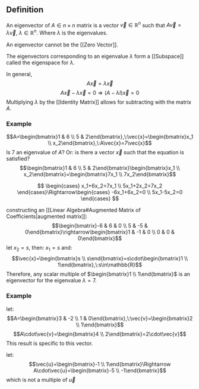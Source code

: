 ## Definition

An eigenvector of $A\in n\times n$ matrix is a vector $\vec{v}\in\mathbb{R}^n$ such that $A\vec{v}=\lambda\vec{v},\:\lambda\in\mathbb{R}^n$. Where $\lambda$ is the eigenvalues.

An eigenvector cannot be the [[Zero Vector]].

The eigenvectors corresponding to an eigenvalue $\lambda$ form a [[Subspace]] called the eigenspace for $\lambda$.

In general,
$$A\vec{x}=\lambda\vec{x}$$
$$A\vec{x}-\lambda\vec{x}=0\Rightarrow(A-\lambda I)\vec{x}=0$$
Multiplying $\lambda$ by the [[Identity Matrix]] allows for subtracting with the matrix $A$.

### Example

$$A=\begin{bmatrix}1 & 6 \\ 5 & 2\end{bmatrix},\:\vec{x}=\begin{bmatrix}x_1 \\ x_2\end{bmatrix},\:A\vec{x}=7\vec{x}$$
Is 7 an eigenvalue of $A$? Or: is there a vector $\vec{x}$ such that the equation is satisfied?
$$\begin{bmatrix}1 & 6 \\ 5 & 2\end{bmatrix}\begin{bmatrix}x_1 \\ x_2\end{bmatrix}=\begin{bmatrix}7x_1 \\ 7x_2\end{bmatrix}$$

$$
\begin{cases}
x_1+6x_2=7x_1 \\
5x_1+2x_2=7x_2
\end{cases}\Rightarrow\begin{cases}
-6x_1+6x_2=0 \\
5x_1-5x_2=0
\end{cases}
$$

constructing an [[Linear Algebra#Augmented Matrix of Coefficients|augmented matrix]]: $$\begin{bmatrix}-6 & 6 & 0 \\ 5 & -5 & 0\end{bmatrix}\rightarrow\begin{bmatrix}1 & -1 & 0 \\ 0 & 0 & 0\end{bmatrix}$$ let $x_2=s$, then: $x_1=s$ and: $$\vec{x}=\begin{bmatrix}s \\ s\end{bmatrix}=s\cdot\begin{bmatrix}1 \\ 1\end{bmatrix},\:s\in\mathbb{R}$$
Therefore, any scalar multiple of $\begin{bmatrix}1 \\ 1\end{bmatrix}$ is an eigenvector for the eigenvalue $\lambda=7$.

### Example

let:
$$A=\begin{bmatrix}3 & -2 \\ 1 & 0\end{bmatrix},\:\vec{v}=\begin{bmatrix}2 \\ 1\end{bmatrix}$$$$A\cdot\vec{v}=\begin{bmatrix}4 \\ 2\end{bmatrix}=2\cdot\vec{v}$$
This result is specific to this vector.

let: $$\vec{u}=\begin{bmatrix}-1 \\ 1\end{bmatrix}\Rightarrow A\cdot\vec{u}=\begin{bmatrix}-5 \\ -1\end{bmatrix}$$ which is not a multiple of $\vec{u}$
